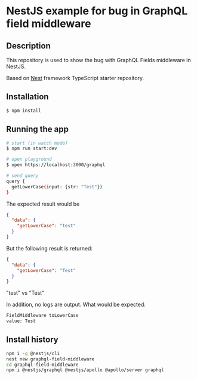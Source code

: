 # NestJS example for bug in GraphQL field middleware

## Description

This repository is used to show the bug with GraphQL Fields middleware in NestJS.

Based on [Nest](https://github.com/nestjs/nest) framework TypeScript starter repository.

## Installation

```bash
$ npm install
```

## Running the app

```bash
# start (in watch mode)
$ npm run start:dev

# open playground
$ open https://localhost:3000/graphql

# send query
query {
  getLowerCase(input: {str: "Test"})
}
```

The expected result would be
```json
{
  "data": {
    "getLowerCase": "test"
  }
}
```

But the following result is returned:
```json
{
  "data": {
    "getLowerCase": "Test"
  }
}
```

"test" vs "Test"

In addition, no logs are output. What would be expected:
```bash
FieldMiddleware toLowerCase
value: Test
```

## Install history
```bash
npm i -g @nestjs/cli
nest new graphql-field-middleware
cd graphql-field-middleware
npm i @nestjs/graphql @nestjs/apollo @apollo/server graphql
```
